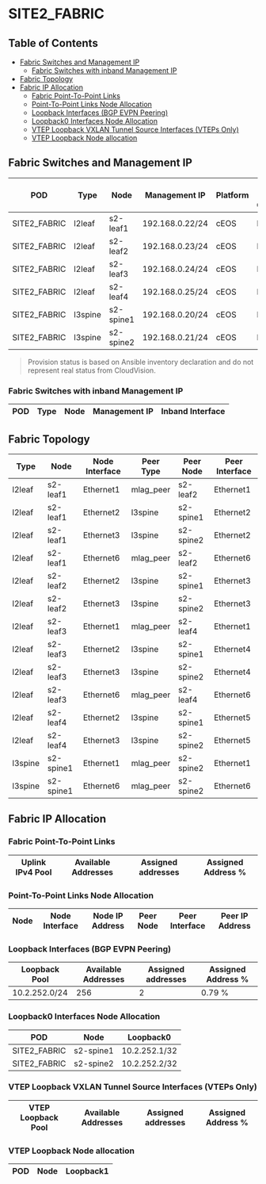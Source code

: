 # SITE2_FABRIC

## Table of Contents

- [Fabric Switches and Management IP](#fabric-switches-and-management-ip)
  - [Fabric Switches with inband Management IP](#fabric-switches-with-inband-management-ip)
- [Fabric Topology](#fabric-topology)
- [Fabric IP Allocation](#fabric-ip-allocation)
  - [Fabric Point-To-Point Links](#fabric-point-to-point-links)
  - [Point-To-Point Links Node Allocation](#point-to-point-links-node-allocation)
  - [Loopback Interfaces (BGP EVPN Peering)](#loopback-interfaces-bgp-evpn-peering)
  - [Loopback0 Interfaces Node Allocation](#loopback0-interfaces-node-allocation)
  - [VTEP Loopback VXLAN Tunnel Source Interfaces (VTEPs Only)](#vtep-loopback-vxlan-tunnel-source-interfaces-vteps-only)
  - [VTEP Loopback Node allocation](#vtep-loopback-node-allocation)

## Fabric Switches and Management IP

| POD | Type | Node | Management IP | Platform | Provisioned in CloudVision | Serial Number |
| --- | ---- | ---- | ------------- | -------- | -------------------------- | ------------- |
| SITE2_FABRIC | l2leaf | s2-leaf1 | 192.168.0.22/24 | cEOS | Provisioned | - |
| SITE2_FABRIC | l2leaf | s2-leaf2 | 192.168.0.23/24 | cEOS | Provisioned | - |
| SITE2_FABRIC | l2leaf | s2-leaf3 | 192.168.0.24/24 | cEOS | Provisioned | - |
| SITE2_FABRIC | l2leaf | s2-leaf4 | 192.168.0.25/24 | cEOS | Provisioned | - |
| SITE2_FABRIC | l3spine | s2-spine1 | 192.168.0.20/24 | cEOS | Provisioned | - |
| SITE2_FABRIC | l3spine | s2-spine2 | 192.168.0.21/24 | cEOS | Provisioned | - |

> Provision status is based on Ansible inventory declaration and do not represent real status from CloudVision.

### Fabric Switches with inband Management IP

| POD | Type | Node | Management IP | Inband Interface |
| --- | ---- | ---- | ------------- | ---------------- |

## Fabric Topology

| Type | Node | Node Interface | Peer Type | Peer Node | Peer Interface |
| ---- | ---- | -------------- | --------- | ----------| -------------- |
| l2leaf | s2-leaf1 | Ethernet1 | mlag_peer | s2-leaf2 | Ethernet1 |
| l2leaf | s2-leaf1 | Ethernet2 | l3spine | s2-spine1 | Ethernet2 |
| l2leaf | s2-leaf1 | Ethernet3 | l3spine | s2-spine2 | Ethernet2 |
| l2leaf | s2-leaf1 | Ethernet6 | mlag_peer | s2-leaf2 | Ethernet6 |
| l2leaf | s2-leaf2 | Ethernet2 | l3spine | s2-spine1 | Ethernet3 |
| l2leaf | s2-leaf2 | Ethernet3 | l3spine | s2-spine2 | Ethernet3 |
| l2leaf | s2-leaf3 | Ethernet1 | mlag_peer | s2-leaf4 | Ethernet1 |
| l2leaf | s2-leaf3 | Ethernet2 | l3spine | s2-spine1 | Ethernet4 |
| l2leaf | s2-leaf3 | Ethernet3 | l3spine | s2-spine2 | Ethernet4 |
| l2leaf | s2-leaf3 | Ethernet6 | mlag_peer | s2-leaf4 | Ethernet6 |
| l2leaf | s2-leaf4 | Ethernet2 | l3spine | s2-spine1 | Ethernet5 |
| l2leaf | s2-leaf4 | Ethernet3 | l3spine | s2-spine2 | Ethernet5 |
| l3spine | s2-spine1 | Ethernet1 | mlag_peer | s2-spine2 | Ethernet1 |
| l3spine | s2-spine1 | Ethernet6 | mlag_peer | s2-spine2 | Ethernet6 |

## Fabric IP Allocation

### Fabric Point-To-Point Links

| Uplink IPv4 Pool | Available Addresses | Assigned addresses | Assigned Address % |
| ---------------- | ------------------- | ------------------ | ------------------ |

### Point-To-Point Links Node Allocation

| Node | Node Interface | Node IP Address | Peer Node | Peer Interface | Peer IP Address |
| ---- | -------------- | --------------- | --------- | -------------- | --------------- |

### Loopback Interfaces (BGP EVPN Peering)

| Loopback Pool | Available Addresses | Assigned addresses | Assigned Address % |
| ------------- | ------------------- | ------------------ | ------------------ |
| 10.2.252.0/24 | 256 | 2 | 0.79 % |

### Loopback0 Interfaces Node Allocation

| POD | Node | Loopback0 |
| --- | ---- | --------- |
| SITE2_FABRIC | s2-spine1 | 10.2.252.1/32 |
| SITE2_FABRIC | s2-spine2 | 10.2.252.2/32 |

### VTEP Loopback VXLAN Tunnel Source Interfaces (VTEPs Only)

| VTEP Loopback Pool | Available Addresses | Assigned addresses | Assigned Address % |
| ------------------ | ------------------- | ------------------ | ------------------ |

### VTEP Loopback Node allocation

| POD | Node | Loopback1 |
| --- | ---- | --------- |
